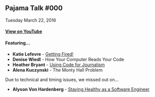 ## Pajama Talk #000
Tuesday March 22, 2016

#### [View on YouTube](https://youtu.be/rU4ql6jXeME)

#### Featuring...

- **Katie Lefevre** - [Getting Fired!](https://docs.google.com/presentation/d/10uSNF2Ji6EJrGVGudm1ZZRXjBn5LaPhzPQC1g6Z00Yc/edit?usp=sharing)
- **Denise Wiedl** - How Your Computer Reads Your Code
- **Heather Bryant** - [Using Code for Journalism](https://docs.google.com/presentation/d/1ocY-xHdRuXQ92rD5qsUzg_IOIAPa1kSp7j16l43Uuxw/edit?usp=sharing)
- **Alena Kuczynski** - The Monty Hall Problem

Due to technical and timing issues, we missed out on...
- **Alyson Von Hardenberg** - [Staying Healthy as a Software Engineer](https://docs.google.com/presentation/d/1w-LEnYoSX1o6_WTYvkQnxheoS-y0Xl4KDqXcRyU__QY/edit?usp=sharing)

